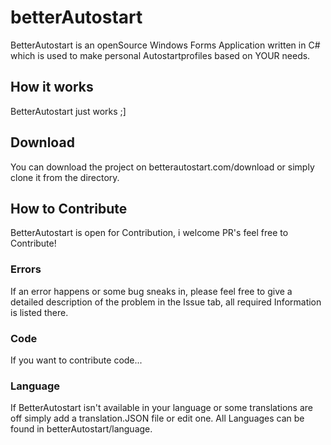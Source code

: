 # betterAutostart
BetterAutostart is an openSource Windows Forms Application written in C# which is used to make personal Autostartprofiles based on YOUR needs.

## How it works
BetterAutostart just works ;]

## Download
You can download the project on betterautostart.com/download or simply clone it from the directory.


## How to Contribute
BetterAutostart is open for Contribution, i welcome PR's feel free to Contribute!

### Errors
If an error happens or some bug sneaks in, please feel free to give a detailed description of the problem in the Issue tab, all required Information is listed there.

### Code
If you want to contribute code...

### Language
If BetterAutostart isn't available in your language or some translations are off simply add a translation.JSON file or edit one.
All Languages can be found in betterAutostart/language.
